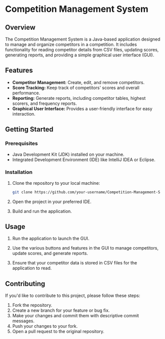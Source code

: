# Competition Management System

## Overview

The Competition Management System is a Java-based application designed to manage and organize competitors in a competition. It includes functionality for reading competitor details from CSV files, updating scores, generating reports, and providing a simple graphical user interface (GUI).

## Features

- **Competitor Management:** Create, edit, and remove competitors.
- **Score Tracking:** Keep track of competitors' scores and overall performance.
- **Reporting:** Generate reports, including competitor tables, highest scorers, and frequency reports.
- **Graphical User Interface:** Provides a user-friendly interface for easy interaction.

## Getting Started

### Prerequisites

- Java Development Kit (JDK) installed on your machine.
- Integrated Development Environment (IDE) like IntelliJ IDEA or Eclipse.

### Installation

1. Clone the repository to your local machine:

    ```bash
    git clone https://github.com/your-username/Competition-Management-System.git
    ```

2. Open the project in your preferred IDE.

3. Build and run the application.

## Usage

1. Run the application to launch the GUI.

2. Use the various buttons and features in the GUI to manage competitors, update scores, and generate reports.

3. Ensure that your competitor data is stored in CSV files for the application to read.

## Contributing

If you'd like to contribute to this project, please follow these steps:

1. Fork the repository.
2. Create a new branch for your feature or bug fix.
3. Make your changes and commit them with descriptive commit messages.
4. Push your changes to your fork.
5. Open a pull request to the original repository.
